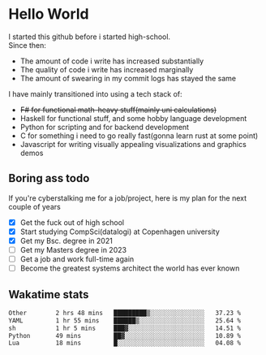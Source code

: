 # Hello World

I started this github before i started high-school.  
Since then:
- The amount of code i write has increased substantially
- The quality of code i write has increased marginally
- The amount of swearing in my commit logs has stayed the same

I have mainly transitioned into using a tech stack of:
- ~~F# for functional math-heavy stuff(mainly uni calculations)~~
- Haskell for functional stuff, and some hobby language development
- Python for scripting and for backend development
- C for something i need to go really fast(gonna learn rust at some point)
- Javascript for writing visually appealing visualizations and graphics demos

## Boring ass todo
If you're cyberstalking me for a job/project, here is my plan for the next couple of years
- [x] Get the fuck out of high school
- [x] Start studying CompSci(datalogi) at Copenhagen university
- [x] Get my Bsc. degree in 2021
- [ ] Get my Masters degree in 2023
- [ ] Get a job and work full-time again
- [ ] Become the greatest systems architect the world has ever known

## Wakatime stats
<!--START_SECTION:waka-->

```txt
Other        2 hrs 48 mins   █████████▒░░░░░░░░░░░░░░░   37.23 %
YAML         1 hr 55 mins    ██████▒░░░░░░░░░░░░░░░░░░   25.64 %
sh           1 hr 5 mins     ███▓░░░░░░░░░░░░░░░░░░░░░   14.51 %
Python       49 mins         ██▓░░░░░░░░░░░░░░░░░░░░░░   10.89 %
Lua          18 mins         █░░░░░░░░░░░░░░░░░░░░░░░░   04.08 %
```

<!--END_SECTION:waka-->
